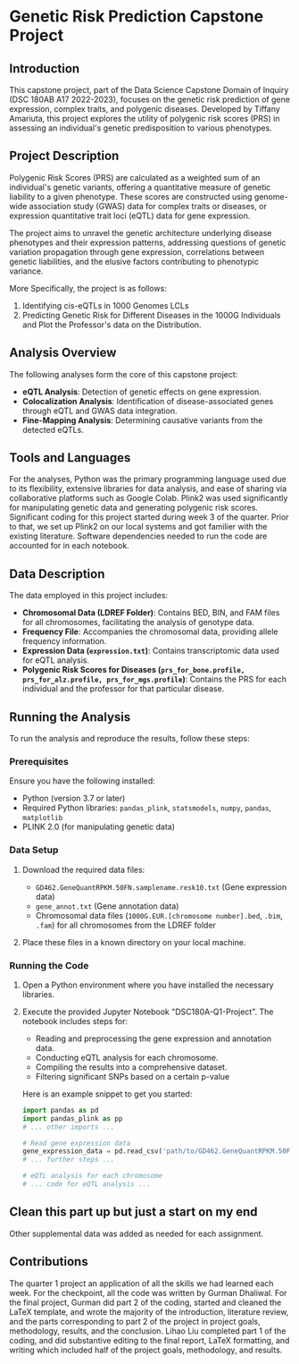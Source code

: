 # Genetic Risk Prediction Capstone Project

## Introduction

This capstone project, part of the Data Science Capstone Domain of Inquiry (DSC 180AB A17 2022-2023), focuses on the genetic risk prediction of gene expression, complex traits, and polygenic diseases. Developed by Tiffany Amariuta, this project explores the utility of polygenic risk scores (PRS) in assessing an individual's genetic predisposition to various phenotypes.

## Project Description

Polygenic Risk Scores (PRS) are calculated as a weighted sum of an individual's genetic variants, offering a quantitative measure of genetic liability to a given phenotype. These scores are constructed using genome-wide association study (GWAS) data for complex traits or diseases, or expression quantitative trait loci (eQTL) data for gene expression.

The project aims to unravel the genetic architecture underlying disease phenotypes and their expression patterns, addressing questions of genetic variation propagation through gene expression, correlations between genetic liabilities, and the elusive factors contributing to phenotypic variance.

More Specifically, the project is as follows: 
1. Identifying cis-eQTLs in 1000 Genomes LCLs
2. Predicting Genetic Risk for Different Diseases in the 1000G Individuals and Plot the Professor's data on the Distribution. 


## Analysis Overview

The following analyses form the core of this capstone project:

- **eQTL Analysis**: Detection of genetic effects on gene expression.
- **Colocalization Analysis**: Identification of disease-associated genes through eQTL and GWAS data integration.
- **Fine-Mapping Analysis**: Determining causative variants from the detected eQTLs.

## Tools and Languages

For the analyses, Python was the primary programming language used due to its flexibility, extensive libraries for data analysis, and ease of sharing via collaborative platforms such as Google Colab.
Plink2 was used significantly for manipulating genetic data and generating polygenic risk scores. Significant coding for this project started during week 3 of the quarter. Prior to that, we set up 
Plink2 on our local systems and got familier with the existing literature. Software dependencies needed to run the code are accounted for in each notebook.

## Data Description

The data employed in this project includes:

- **Chromosomal Data (LDREF Folder)**: Contains BED, BIN, and FAM files for all chromosomes, facilitating the analysis of genotype data.
- **Frequency File**: Accompanies the chromosomal data, providing allele frequency information.
- **Expression Data (`expression.txt`)**: Contains transcriptomic data used for eQTL analysis.
- **Polygenic Risk Scores for Diseases (`prs_for_bone.profile, prs_for_alz.profile, prs_for_mgs.profile`)**: Contains the PRS for each individual and the professor for that particular disease. 

## Running the Analysis

To run the analysis and reproduce the results, follow these steps:

### Prerequisites

Ensure you have the following installed:
- Python (version 3.7 or later)
- Required Python libraries: `pandas_plink`, `statsmodels`, `numpy`, `pandas`, `matplotlib`
- PLINK 2.0 (for manipulating genetic data)

### Data Setup

1. Download the required data files:
   - `GD462.GeneQuantRPKM.50FN.samplename.resk10.txt` (Gene expression data)
   - `gene_annot.txt` (Gene annotation data)
   - Chromosomal data files (`1000G.EUR.[chromosome number].bed`, `.bim`, `.fam`) for all chromosomes from the LDREF folder

2. Place these files in a known directory on your local machine.

### Running the Code

1. Open a Python environment where you have installed the necessary libraries.

2. Execute the provided Jupyter Notebook "DSC180A-Q1-Project". The notebook includes steps for:
   - Reading and preprocessing the gene expression and annotation data.
   - Conducting eQTL analysis for each chromosome.
   - Compiling the results into a comprehensive dataset.
   - Filtering significant SNPs based on a certain p-value

   Here is an example snippet to get you started:
   
   ```python
   import pandas as pd
   import pandas_plink as pp
   # ... other imports ...

   # Read gene expression data
   gene_expression_data = pd.read_csv('path/to/GD462.GeneQuantRPKM.50FN.samplename.resk10.txt', delimiter='\t')
   # ... further steps ...

   # eQTL analysis for each chromosome
   # ... code for eQTL analysis ...

## Clean this part up but just a start on my end


Other supplemental data was added as needed for each assignment. 

## Contributions

The quarter 1 project an application of all the skills we had learned each week. For the checkpoint, all the code was written by Gurman Dhaliwal. For the final project, Gurman did part 2 of the coding, started and cleaned the LaTeX template, and wrote the majority of the introduction, literature review, and the parts corresponding to part 2 of the project in project goals, methodology, results, and the conclusion. Lihao Liu completed part 1 of the coding, and did substantive editing to the final report, LaTeX formatting, and writing which included half of the project goals, methodology, and results. 
